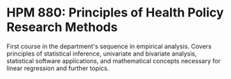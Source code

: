 # HPM 880: Principles of Health Policy Research Methods

First course in the department's sequence in empirical analysis. Covers principles of statistical inference, univariate and bivariate analysis, statistical software applications, and mathematical concepts necessary for linear regression and further topics.